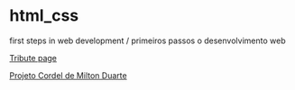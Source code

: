 # html_css
 first steps in web development / primeiros passos o desenvolvimento web
 
 <a href="https://marcioparaujo.github.io./html_css/senna%20tribute/">Tribute page</a>

 <a href="https://marcioparaujo.github.io/html_css/mod_3_challenge/">Projeto Cordel de Milton Duarte </a>